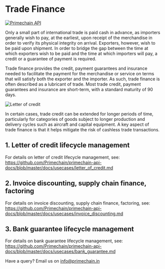 # Trade Finance

[![Primechain API](https://img.shields.io/badge/Built%20by-Primechain-blue.svg)](http://www.primechaintech.com/)

Only a small part of international trade is paid cash in advance, as importers generally wish to pay, at the earliest, upon receipt of the merchandise in order to verify its physical integrity on arrival. Exporters, however, wish to be paid upon shipment. In order to bridge the gap between the time at which exporters wish to be paid and the time at which importers will pay, a credit or a guarantee of payment is required. 

Trade finance provides the credit, payment guarantees and insurance needed to facilitate the payment for the merchandise or service on terms that will satisfy both the exporter and the importer. As such, trade finance is often described as a lubricant of trade. Most trade credit, payment guarantees and insurance are short-term, with a standard maturity of 90 days.

![Letter of credit](http://www.primechaintech.com/img/api_documentation/trade-finance.jpg)

In certain cases, trade credit can be extended for longer periods of time, particularly for categories of goods subject to longer production and delivery cycles such as aircraft and capital equipment. A key aspect of trade finance is that it helps mitigate the risk of cashless trade transactions.

## 1. Letter of credit lifecycle management
For details on letter of credit lifecycle management, see:   
https://github.com/Primechain/primechain-api-docs/blob/master/docs/usecases/letter_of_credit.md

## 2. Invoice discounting, supply chain finance, factoring
For details on invoice discounting, supply chain finance, factoring, see:   
https://github.com/Primechain/primechain-api-docs/blob/master/docs/usecases/invoice_discounting.md

## 3. Bank guarantee lifecycle management
For details on bank guarantee lifecycle management, see:   
https://github.com/Primechain/primechain-api-docs/blob/master/docs/usecases/bank_guarantee.md


Have a query? Email us on info@primechain.in
